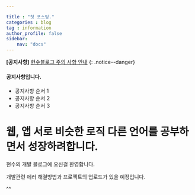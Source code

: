 ```yaml
---

title : "첫 포스팅."
categories : blog
tag : information
author_profile: false 
sidebar:
    nav: "docs" 
---
```

**[공지사항]** [현수블로그 주의 사항 안내](https://mmistakes.gihub.io/minimal-mistakes/docs/quick-start-guide/)
{: .notice--danger}

<div class="notice--success">
<h4>공지사항입니다.</h4>
<ul>
<li>공지사항 순서 1</li>
<li>공지사항 순서 2</li>
<li>공지사항 순서 3</li>
</ul>
</div>



# 웹, 앱 서로 비슷한 로직 다른 언어를 공부하면서 성장하려합니다.


현수의 개발 블로그에 오신걸 환영합니다.

개발관련 에러 해결방법과 프로젝트의 업로드가 있을 예정입니다.

^^






